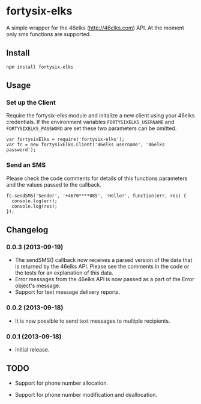fortysix-elks
=============

A simple wrapper for the 46elks (http://46elks.com) API. At the moment only sms
functions are supported.

Install
-------
```
npm install fortysix-elks
```

Usage
-----

### Set up the Client

Require the fortysix-elks module and initalize a new client using your 46elks
credentials. If the environment variables `FORTYSIXELKS_USERNAME` and
`FORTYSIXELKS_PASSWORD` are set these two parameters can be omitted.

```
var fortysixElks = require('fortysix-elks');
var fc = new fortysixElks.Client('46elks username', '46elks password');
```

### Send an SMS

Please check the code comments for details of this functions parameters and the
values passed to the callback.

```
fc.sendSMS('Sender', '+4670****085', 'Hello!', function(err, res) {
  console.log(err);
  console.log(res);
});
```

Changelog
---------
### 0.0.3 (2013-09-19)
* The sendSMS() callback now receives a parsed version of the data that is
  returned by the 46elks API. Please see the comments in the code or the tests
  for an explanation of this data.
* Error messages from the 46elks API is now passed as a part of the Error
  object's message.
* Support for text message delivery reports.

### 0.0.2 (2013-09-18)
* It is now possible to send text messages to multiple recipients.

### 0.0.1 (2013-09-18)
* Initial release.

TODO
----

* Support for phone number allocation.

* Support for phone number modification and deallocation.